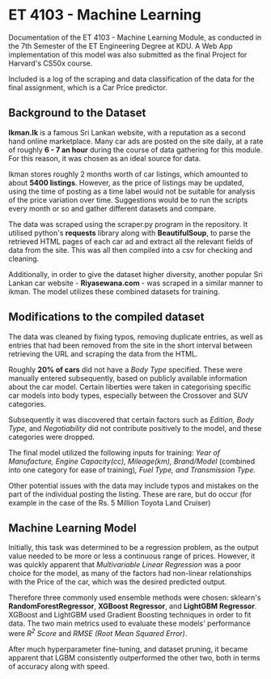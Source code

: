# ET 4103 - Machine Learning

Documentation of the ET 4103 - Machine Learning Module, as conducted in the 7th Semester of the ET Engineering Degree at KDU.
A Web App implementation of this model was also submitted as the final Project for Harvard's CS50x course.

Included is a log of the scraping and data classification of the data for the final assignment, which is a Car Price predictor.

## Background to the Dataset

**Ikman.lk** is a famous Sri Lankan website, with a reputation as a second hand online marketplace. Many car ads are posted on the site daily, at a rate of roughly **6 - 7 an hour** during the course of data gathering for this module. For this reason, it was chosen as an ideal source for data.

Ikman stores roughly 2 months worth of car listings, which amounted to about **5400 listings**. However, as the price of listings may be updated, using the time of posting as a time label would not be suitable for analysis of the price variation over time. Suggestions would be to run the scripts every month or so and gather different datasets and compare. 

The data was scraped using the scraper.py program in the repository. It utilised python's **requests** library along with **BeautifulSoup**, to parse the retrieved HTML pages of each car ad and extract all the relevant fields of data from the site. This was all then compiled into a csv for checking and cleaning.

Additionally, in order to give the dataset higher diversity, another popular Sri Lankan car website - **Riyasewana.com** -  was scraped in a similar manner to ikman. The model utilizes these combined datasets for training. 

## Modifications to the compiled dataset 

The data was cleaned by fixing typos, removing duplicate entries, as well as entries that had been removed from the site in the short interval between retrieving the URL and scraping the data from the HTML. 

Roughly **20% of cars** did not have a *Body Type* specified. These were manually entered subsequently, based on publicly available information about the car model. Certain liberties were taken in categorising specific car models into body types, especially between the Crossover and SUV categories. 

Subsequently it was discovered that certain factors such as *Edition, Body Type,* and *Negotiability* did not contribute positively to the model, and these categories were dropped.

The final model utilized the following inputs for training: *Year of Manufacture, Engine Capacity(cc), Mileage(km), Brand/Model* (combined into one category for ease of training)*, Fuel Type, and Transmission Type.*  

Other potential issues with the data may include typos and mistakes on the part of the individual posting the listing. These are rare, but do occur (for example in the case of the Rs. 5 Million Toyota Land Cruiser)

## Machine Learning Model

Initially, this task was determined to be a regression problem, as the output value needed to be more or less a continuous range of prices. However, it was quickly apparent that *Multivariable Linear Regression* was a poor choice for the model, as many of the factors had non-linear relationships with the Price of the car, which was the desired predicted output. 

Therefore three commonly used ensemble methods were chosen: sklearn's **RandomForestRegressor**, **XGBoost Regressor**, and **LightGBM Regressor**. XGBoost and LightGBM used Gradient Boosting techniques in order to fit data. The two main metrics used to evaluate these models' performance were *R<sup>2</sup> Score* and *RMSE (Root Mean Squared Error)*. 

After much hyperparameter fine-tuning, and dataset pruning, it became apparent that LGBM consistently outperformed the other two, both in terms of accuracy along with speed. 